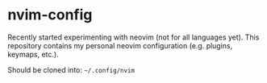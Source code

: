 # nvim-config
Recently started experimenting with neovim (not for all languages yet).
This repository contains my personal neovim configuration (e.g. plugins, keymaps, etc.).

Should be cloned into: `~/.config/nvim`
